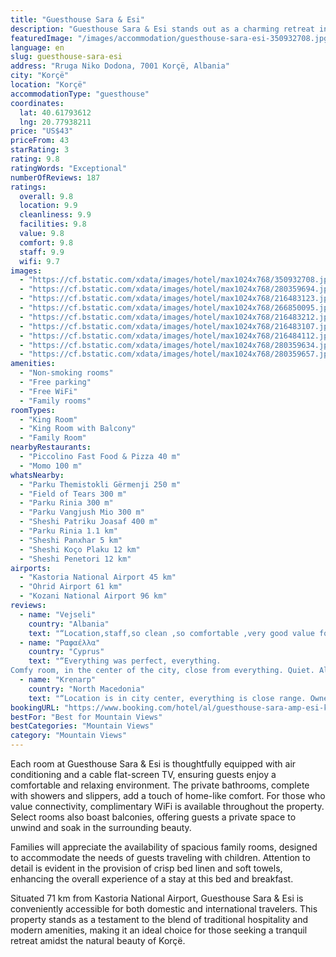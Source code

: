 ```yaml
---
title: "Guesthouse Sara & Esi"
description: "Guesthouse Sara & Esi stands out as a charming retreat in Korçë, offering a serene escape with its picturesque mountain and quiet street views."
featuredImage: "/images/accommodation/guesthouse-sara-esi-350932708.jpg"
language: en
slug: guesthouse-sara-esi
address: "Rruga Niko Dodona, 7001 Korçë, Albania"
city: "Korçë"
location: "Korçë"
accommodationType: "guesthouse"
coordinates:
  lat: 40.61793612
  lng: 20.77938211
price: "US$43"
priceFrom: 43
starRating: 3
rating: 9.8
ratingWords: "Exceptional"
numberOfReviews: 187
ratings:
  overall: 9.8
  location: 9.9
  cleanliness: 9.9
  facilities: 9.8
  value: 9.8
  comfort: 9.8
  staff: 9.9
  wifi: 9.7
images:
  - "https://cf.bstatic.com/xdata/images/hotel/max1024x768/350932708.jpg?k=09a24e1efa7801f9b60a9cfd1e6aa703384c776e5d74b93906b5e2264bde1eaa&o=&hp=1"
  - "https://cf.bstatic.com/xdata/images/hotel/max1024x768/280359694.jpg?k=5dd1a55424260e1ab83a8224d6f9ce4bea42d66c9f3e7d45c9f355f3d901aebf&o=&hp=1"
  - "https://cf.bstatic.com/xdata/images/hotel/max1024x768/216483123.jpg?k=dfb28494021f01da4810e156d939c53714bb756b446876eeedbade262f126141&o=&hp=1"
  - "https://cf.bstatic.com/xdata/images/hotel/max1024x768/266850095.jpg?k=c4f03ff469cbe03322f556ddf600a89e44fcdfb1663a661405b789a21f816f81&o=&hp=1"
  - "https://cf.bstatic.com/xdata/images/hotel/max1024x768/216483212.jpg?k=552cca54c3d1ff098dbfc11427b99cf3643cd8dd395a1e6fa232d18c19fabe4d&o=&hp=1"
  - "https://cf.bstatic.com/xdata/images/hotel/max1024x768/216483107.jpg?k=fd35515772b1596bb54808fb946efc60d56486cb7a72e0865941796f5e09b474&o=&hp=1"
  - "https://cf.bstatic.com/xdata/images/hotel/max1024x768/216484112.jpg?k=5f68d256f5d42041c611d64875f4187a55bd96ac85c206660dc51277cf8adacf&o=&hp=1"
  - "https://cf.bstatic.com/xdata/images/hotel/max1024x768/280359634.jpg?k=b340b7d282fd19a6c610b824e272c8ff5e83622e4f4b3f4063b7c89f216c2397&o=&hp=1"
  - "https://cf.bstatic.com/xdata/images/hotel/max1024x768/280359657.jpg?k=9f89088a53d17040f5524498004c65f6e90a8ba2a2084db390b2969da2797d0a&o=&hp=1"
amenities:
  - "Non-smoking rooms"
  - "Free parking"
  - "Free WiFi"
  - "Family rooms"
roomTypes:
  - "King Room"
  - "King Room with Balcony"
  - "Family Room"
nearbyRestaurants:
  - "Piccolino Fast Food & Pizza 40 m"
  - "Momo 100 m"
whatsNearby:
  - "Parku Themistokli Gërmenji 250 m"
  - "Field of Tears 300 m"
  - "Parku Rinia 300 m"
  - "Parku Vangjush Mio 300 m"
  - "Sheshi Patriku Joasaf 400 m"
  - "Parku Rinia 1.1 km"
  - "Sheshi Panxhar 5 km"
  - "Sheshi Koço Plaku 12 km"
  - "Sheshi Penetori 12 km"
airports:
  - "Kastoria National Airport 45 km"
  - "Ohrid Airport 61 km"
  - "Kozani National Airport 96 km"
reviews:
  - name: "Vejseli"
    country: "Albania"
    text: "“Location,staff,so clean ,so comfortable ,very good value for money”"
  - name: "Ραφαέλλα"
    country: "Cyprus"
    text: "“Everything was perfect, everything.
Comfy room, in the center of the city, close from everything. Quiet. All the places of the guesthouse was clean, reception, stairs, rooms, dining room and outside. The host is a very kind man, friendly and...”"
  - name: "Krenarp"
    country: "North Macedonia"
    text: "“Location is in city center, everything is close range. Owner is so friendly and supportive. We visited Korça for one night in weekend, perfect for family.”"
bookingURL: "https://www.booking.com/hotel/al/guesthouse-sara-amp-esi-korce.en-gb.html?aid=8035640"
bestFor: "Best for Mountain Views"
bestCategories: "Mountain Views"
category: "Mountain Views"
---
```


Each room at Guesthouse Sara & Esi is thoughtfully equipped with air conditioning and a cable flat-screen TV, ensuring guests enjoy a comfortable and relaxing environment. The private bathrooms, complete with showers and slippers, add a touch of home-like comfort. For those who value connectivity, complimentary WiFi is available throughout the property. Select rooms also boast balconies, offering guests a private space to unwind and soak in the surrounding beauty.

Families will appreciate the availability of spacious family rooms, designed to accommodate the needs of guests traveling with children. Attention to detail is evident in the provision of crisp bed linen and soft towels, enhancing the overall experience of a stay at this bed and breakfast.

Situated 71 km from Kastoria National Airport, Guesthouse Sara & Esi is conveniently accessible for both domestic and international travelers. This property stands as a testament to the blend of traditional hospitality and modern amenities, making it an ideal choice for those seeking a tranquil retreat amidst the natural beauty of Korçë.
